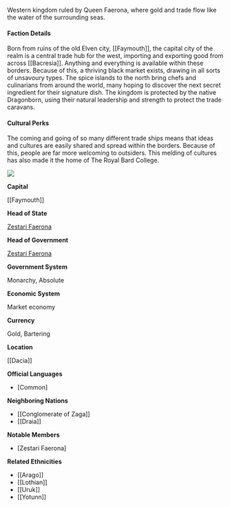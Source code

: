Western kingdom ruled by Queen Faerona, where gold and trade flow like the water of the surrounding seas.  

#### Faction Details

Born from ruins of the old Elven city, [[Faymouth]], the capital city of the realm is a central trade hub for the west, importing and exporting good from across [[Bacresia]]. Anything and everything is available within these borders. Because of this, a thriving black market exists, drawing in all sorts of unsavoury types. The spice islands to the north bring chefs and culinarians from around the world, many hoping to discover the next secret ingredient for their signature dish. The kingdom is protected by the native Dragonborn, using their natural leadership and strength to protect the trade caravans.  

#### Cultural Perks

The coming and going of so many different trade ships means that ideas and cultures are easily shared and spread within the borders. Because of this, people are far more welcoming to outsiders. This melding of cultures has also made it the home of The Royal Bard College.

![](assets/Faymouthmap.jpg)

**Capital**

[[Faymouth]]

**Head of State**

[Zestari Faerona](/w/the-world-of-bacresia-oszero/a/zestari-faerona-person-1)

**Head of Government**

[Zestari Faerona](/w/the-world-of-bacresia-oszero/a/zestari-faerona-person-1)

**Government System**

Monarchy, Absolute

**Economic System**

Market economy

**Currency**

Gold, Bartering

**Location**

[[Dacia]]

**Official Languages**

*   [Common]

**Neighboring Nations**

*   [[Conglomerate of Zaga]]
*   [[Draia]]

**Notable Members**

*   [Zestari Faerona]

**Related Ethnicities**

*   [[Arago]]
*   [[Lothian]]
*   [[Uruk]]
*   [[Yotunn]]
